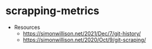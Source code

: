 # scrapping-metrics

- Resources
  - https://simonwillison.net/2021/Dec/7/git-history/
  - https://simonwillison.net/2020/Oct/9/git-scraping/
